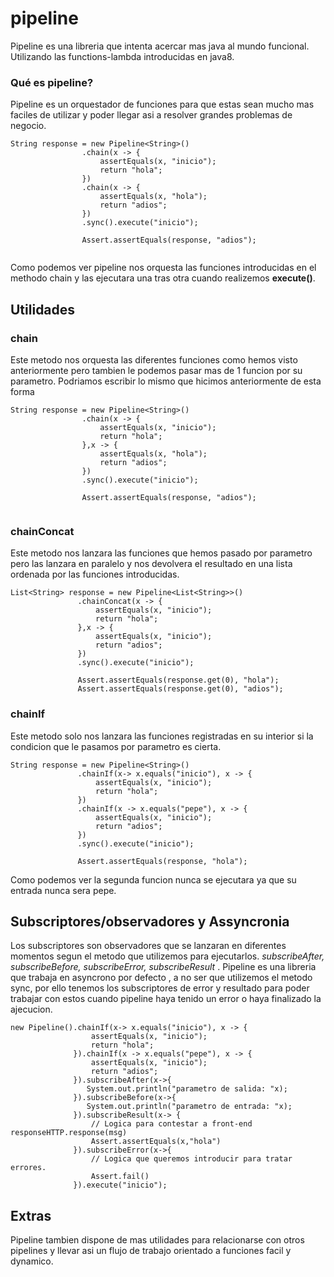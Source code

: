 # pipeline

Pipeline es una libreria que intenta acercar mas java al mundo funcional. Utilizando las functions-lambda introducidas en java8.

### Qué es pipeline?
Pipeline es un orquestador de funciones para que estas sean mucho mas faciles de utilizar y poder llegar asi a resolver grandes problemas de negocio.
```
String response = new Pipeline<String>()
                .chain(x -> {
                    assertEquals(x, "inicio");
                    return "hola";
                })
                .chain(x -> {
                    assertEquals(x, "hola");
                    return "adios";
                })
                .sync().execute("inicio");
                
                Assert.assertEquals(response, "adios");
               
 ```
 
Como podemos ver pipeline nos orquesta las funciones introducidas en el methodo chain y las ejecutara una tras otra cuando realizemos **execute()**.

## Utilidades

### chain
Este metodo nos orquesta las diferentes funciones como hemos visto anteriormente pero tambien le podemos pasar mas de 1 funcion por su parametro. Podriamos escribir lo mismo que hicimos anteriormente de esta forma
```
String response = new Pipeline<String>()
                .chain(x -> {
                    assertEquals(x, "inicio");
                    return "hola";
                },x -> {
                    assertEquals(x, "hola");
                    return "adios";
                })
                .sync().execute("inicio");
                
                Assert.assertEquals(response, "adios");
               
 ```
 ### chainConcat
 Este metodo nos lanzara las funciones que hemos pasado por parametro pero las lanzara en paralelo y nos devolvera el resultado en una lista ordenada por las funciones introducidas.
 ```
List<String> response = new Pipeline<List<String>>()
                .chainConcat(x -> {
                    assertEquals(x, "inicio");
                    return "hola";
                },x -> {
                    assertEquals(x, "inicio");
                    return "adios";
                })
                .sync().execute("inicio");
                
                Assert.assertEquals(response.get(0), "hola");
                Assert.assertEquals(response.get(0), "adios");
 ```
 
 ### chainIf
 Este metodo solo nos lanzara las funciones registradas en su interior si la condicion que le pasamos por parametro es cierta.
 
 ```
 String response = new Pipeline<String>()
                .chainIf(x-> x.equals("inicio"), x -> {
                    assertEquals(x, "inicio");
                    return "hola";
                })
                .chainIf(x -> x.equals("pepe"), x -> {
                    assertEquals(x, "inicio");
                    return "adios";
                })
                .sync().execute("inicio");
                
                Assert.assertEquals(response, "hola");
 ```
 Como podemos ver la segunda funcion nunca se ejecutara ya que su entrada nunca sera pepe.
 
 ## Subscriptores/observadores y Assyncronia
 
 Los subscriptores son observadores que se lanzaran en diferentes momentos segun el metodo que utilizemos para ejecutarlos. *subscribeAfter, subscribeBefore, subscribeError, subscribeResult* . Pipeline es una libreria que trabaja en asyncrono por defecto , a no ser que utilizemos el metodo sync, por ello tenemos los subscriptores de error y resultado para poder trabajar con estos cuando pipeline haya tenido un error o haya finalizado la ajecucion.
 
  ```
 new Pipeline().chainIf(x-> x.equals("inicio"), x -> {
                    assertEquals(x, "inicio");
                    return "hola";
                }).chainIf(x -> x.equals("pepe"), x -> {
                    assertEquals(x, "inicio");
                    return "adios";
                }).subscribeAfter(x->{
                   System.out.println("parametro de salida: "x);
                }).subscribeBefore(x->{
                   System.out.println("parametro de entrada: "x);
                }).subscribeResult(x-> {
                    // Logica para contestar a front-end responseHTTP.response(msg)
                    Assert.assertEquals(x,"hola")
                }).subscribeError(x->{
                    // Logica que queremos introducir para tratar errores.
                    Assert.fail()
                }).execute("inicio");            
 ```
 
 ## Extras
 Pipeline tambien dispone de mas utilidades para relacionarse con otros pipelines y llevar asi un flujo de trabajo orientado a funciones facil y dynamico.
 
 

